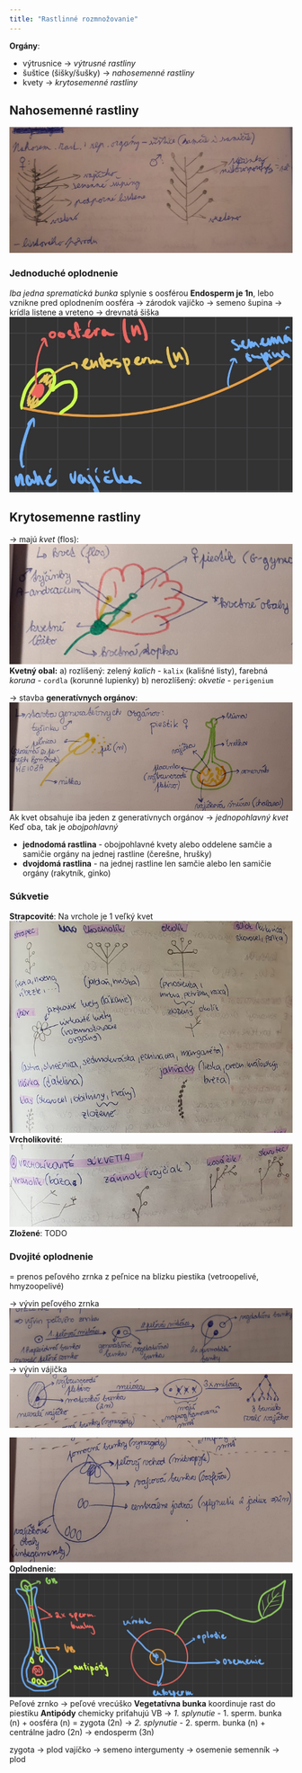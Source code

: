 ```yaml
---
title: "Rastlinné rozmnožovanie"
---
```


**Orgány**:
- výtrusnice -> *výtrusné rastliny*
- šuštice (šišky/šušky) -> *nahosemenné rastliny*
- kvety -> *krytosemenné rastliny*

## Nahosemenné rastliny
![](attachments/nahosemenne-rastliny-šuška.png)
### Jednoduché oplodnenie
*Iba jedna sprematická bunka* splynie s oosférou
**Endosperm je 1n**, lebo vznikne pred oplodnením
oosféra -> zárodok
vajíčko -> semeno
šupina -> krídla
listene a vreteno -> drevnatá šiška
![|500](attachments/nahosemenne-rastliny-oplodnenie.png)

## Krytosemenne rastliny
-> majú *kvet* (flos):
![](attachments/krytosemenny-kvet.png)
**Kvetný obal:**
a) rozlíšený: zelený *kalich* - `kalix` (kališné listy), farebná *koruna* - `cordla` (korunné lupienky)
b) nerozlíšený: *okvetie* - `perigenium`

-> stavba **generatívnych orgánov**:
![](attachments/kvet-generatívne-orgány.png)
Ak kvet obsahuje iba jeden z generatívnych orgánov -> *jednopohlavný kvet*
Keď oba, tak je *obojpohlavný*
- **jednodomá rastlina** - obojpohlavné kvety alebo oddelene samčie a samičie orgány na jednej rastline (čerešne, hrušky)
- **dvojdomá rastlina** - na jednej rastline len samčie alebo len samičie orgány (rakytník, ginko)

### Súkvetie
**Strapcovité**:
Na vrchole je 1 veľký kvet
![](attachments/strapcovite-sukvetie.png)
**Vrcholikovité**:
![](attachments/vrcholikovite-sukvetia.png)
**Zložené**:
TODO

### Dvojité oplodnenie
= prenos peľového zrnka z peľnice na blizku piestika (vetroopelivé, hmyzoopelivé)

-> vývin peľového zrnka
![](attachments/vyvin-peloveho-zrnka.png)
-> vývin vájička
![](attachments/vývin-vajíčka.png)

![](attachments/vajíčko-krytosemenné.png)
**Oplodnenie**:
![](attachments/krytosemenne-rastliny-opelenie.png)
Peľové zrnko -> peľové vrecúško
**Vegetatívna bunka** koordinuje rast do piestiku
**Antipódy** chemicky priťahujú VB
-> *1. splynutie* - 1. sperm. bunka (n) + oosféra (n) = zygota (2n)
-> *2. splynutie* - 2. sperm. bunka (n) + centrálne jadro (2n) -> endosperm (3n)

zygota -> plod
vajíčko -> semeno
intergumenty -> osemenie
semenník -> plod

